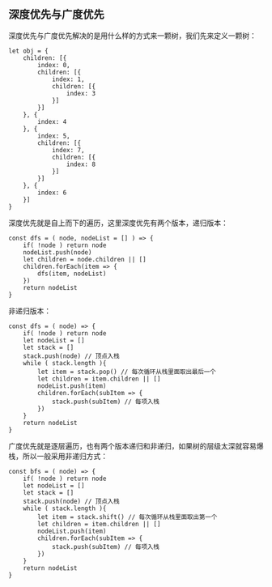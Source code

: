 ## 深度优先与广度优先

深度优先与广度优先解决的是用什么样的方式来一颗树，我们先来定义一颗树：

    let obj = { 
        children: [{ 
            index: 0, 
            children: [{ 
                index: 1, 
                children: [{ 
                    index: 3 
                }] 
            }] 
        }, { 
            index: 4 
        }, { 
            index: 5, 
            children: [{ 
                index: 7, 
                children: [{ 
                    index: 8 
                }] 
            }] 
        }, { 
            index: 6 
        }] 
    }

深度优先就是自上而下的遍历，这里深度优先有两个版本，递归版本：

    const dfs = ( node, nodeList = [] ) => {
        if( !node ) return node
        nodeList.push(node)
        let children = node.children || []
        children.forEach(item => {
            dfs(item, nodeList)
        })
        return nodeList
    }

非递归版本：

    const dfs = ( node) => {
        if( !node ) return node
        let nodeList = []
        let stack = []
        stack.push(node) // 顶点入栈
        while ( stack.length ){
            let item = stack.pop() // 每次循环从栈里面取出最后一个
            let children = item.children || []
            nodeList.push(item)
            children.forEach(subItem => {
                stack.push(subItem) // 每项入栈
            })
        }
        return nodeList
    }

广度优先就是逐层遍历，也有两个版本递归和非递归，如果树的层级太深就容易爆栈，所以一般采用非递归方式：

    const bfs = ( node) => {
        if( !node ) return node
        let nodeList = []
        let stack = []
        stack.push(node) // 顶点入栈
        while ( stack.length ){
            let item = stack.shift() // 每次循环从栈里面取出第一个
            let children = item.children || []
            nodeList.push(item)
            children.forEach(subItem => {
                stack.push(subItem) // 每项入栈
            })
        }
        return nodeList
    }